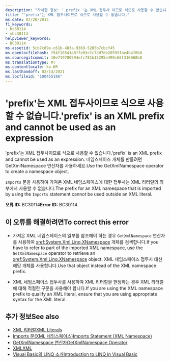```yaml
---
description: "자세한 정보: ' prefix '는 XML 접두사 이므로 식으로 사용할 수 없습니다."
title: "'prefix'는 XML 접두사이므로 식으로 사용할 수 없습니다."
ms.date: 07/20/2015
f1_keywords:
- bc30114
- vbc30114
helpviewer_keywords:
- BC30114
ms.assetid: 5cb7c89e-c61b-483a-9369-5285b7cbcf45
ms.openlocfilehash: f54f16541a8ffe03cfc7dd7db20593fae4b4f8b8
ms.sourcegitcommit: 10e719780594efc781b15295e499c66f316068b8
ms.translationtype: MT
ms.contentlocale: ko-KR
ms.lasthandoff: 02/14/2021
ms.locfileid: "100455186"
---
```

# <a name="prefix-is-an-xml-prefix-and-cannot-be-used-as-an-expression"></a><span data-ttu-id="254b9-103">'prefix'는 XML 접두사이므로 식으로 사용할 수 없습니다.</span><span class="sxs-lookup"><span data-stu-id="254b9-103">'prefix' is an XML prefix and cannot be used as an expression</span></span>

<span data-ttu-id="254b9-104">'prefix'는 XML 접두사이므로 식으로 사용할 수 없습니다.</span><span class="sxs-lookup"><span data-stu-id="254b9-104">'prefix' is an XML prefix and cannot be used as an expression.</span></span> <span data-ttu-id="254b9-105">네임스페이스 개체를 만들려면 GetXmlNamespace 연산자를 사용하세요.</span><span class="sxs-lookup"><span data-stu-id="254b9-105">Use the GetXmlNamespace operator to create a namespace object.</span></span>  
  
 <span data-ttu-id="254b9-106">`Imports` 문을 사용하여 가져온 XML 네임스페이스에 대한 접두사는 XML 리터럴의 외부에서 사용할 수 없습니다.</span><span class="sxs-lookup"><span data-stu-id="254b9-106">The prefix for an XML namespace that is imported by using the `Imports` statement cannot be used outside an XML literal.</span></span>  
  
 <span data-ttu-id="254b9-107">**오류 ID:** BC30114</span><span class="sxs-lookup"><span data-stu-id="254b9-107">**Error ID:** BC30114</span></span>  
  
## <a name="to-correct-this-error"></a><span data-ttu-id="254b9-108">이 오류를 해결하려면</span><span class="sxs-lookup"><span data-stu-id="254b9-108">To correct this error</span></span>  
  
- <span data-ttu-id="254b9-109">가져온 XML 네임스페이스의 일부를 참조해야 하는 경우 `GetXmlNamespace` 연산자를 사용하여 <xref:System.Xml.Linq.XNamespace> 개체를 검색합니다.</span><span class="sxs-lookup"><span data-stu-id="254b9-109">If you have to refer to part of the imported XML namespace, use the `GetXmlNamespace` operator to retrieve an <xref:System.Xml.Linq.XNamespace> object.</span></span> <span data-ttu-id="254b9-110">XML 네임스페이스 접두사 대신 해당 개체를 사용합니다.</span><span class="sxs-lookup"><span data-stu-id="254b9-110">Use that object instead of the XML namespace prefix.</span></span>  
  
- <span data-ttu-id="254b9-111">XML 네임스페이스 접두사를 사용하여 XML 리터럴을 한정하는 경우 XML 리터럴에 대해 적절한 구문을 사용해야 합니다.</span><span class="sxs-lookup"><span data-stu-id="254b9-111">If you are using the XML namespace prefix to qualify an XML literal, ensure that you are using appropriate syntax for the XML literal.</span></span>  
  
## <a name="see-also"></a><span data-ttu-id="254b9-112">추가 정보</span><span class="sxs-lookup"><span data-stu-id="254b9-112">See also</span></span>

- [<span data-ttu-id="254b9-113">XML 리터럴</span><span class="sxs-lookup"><span data-stu-id="254b9-113">XML Literals</span></span>](../language-reference/xml-literals/index.md)
- [<span data-ttu-id="254b9-114">Imports 문(XML 네임스페이스)</span><span class="sxs-lookup"><span data-stu-id="254b9-114">Imports Statement (XML Namespace)</span></span>](../language-reference/statements/imports-statement-xml-namespace.md)
- [<span data-ttu-id="254b9-115">GetXmlNamespace 연산자</span><span class="sxs-lookup"><span data-stu-id="254b9-115">GetXmlNamespace Operator</span></span>](../language-reference/operators/getxmlnamespace-operator.md)
- [<span data-ttu-id="254b9-116">XML</span><span class="sxs-lookup"><span data-stu-id="254b9-116">XML</span></span>](../programming-guide/language-features/xml/index.md)
- [<span data-ttu-id="254b9-117">Visual Basic의 LINQ 소개</span><span class="sxs-lookup"><span data-stu-id="254b9-117">Introduction to LINQ in Visual Basic</span></span>](../programming-guide/language-features/linq/introduction-to-linq.md)
